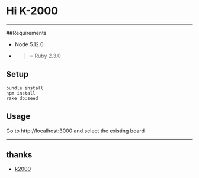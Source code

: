 # Hi K-2000

----

##Requirements

* Node 5.12.0
* >= Ruby 2.3.0

## Setup

    bundle install
    npm install
    rake db:seed

## Usage
Go to http://localhost:3000 and select the existing board

----
## thanks
* [k2000](http://boitierrouge.com/wp-content/uploads/2014/04/k2000.jpg)

